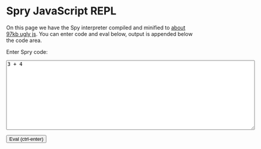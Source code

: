 # Spry JavaScript REPL
On this page we have the Spy interpreter compiled and minified to [about 97kb ugly js](repl/spry.js). You can enter code and eval below, output is appended below the code area.

<div style="text-align:left;margin:0px 0px"> 

<script type="text/javascript" src="shortcut.js"></script>
<script type="text/javascript" src="spry.js"></script>
<script type="text/javascript">
function evalInSpry(code) {
  document.getElementById('output').appendChild(document.createTextNode(spryEval(code)))
  document.getElementById('output').appendChild(document.createElement('br'))
}
shortcut.add("ctrl+enter", function() {
  evalInSpry(document.getElementById('code').value)
})
</script>
<p>Enter Spry code:</p>
<p><textarea cols="80" rows="12" id='code'>3 + 4</textarea></p>
<p><button onclick="evalInSpry(document.getElementById('code').value)">Eval (ctrl-enter)</button></p>
<p id='output'></p>
</div>
